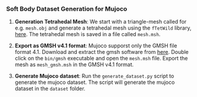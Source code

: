 ### Soft Body Dataset Generation for Mujoco


1. **Generation Tetrahedal Mesh**:
We start with a triangle-mesh called for e.g. `mesh.obj` and generate a tetrahedal mesh using the `fTetWild` library, [here](https://github.com/wildmeshing/fTetWild/tree/master?tab=readme-ov-file). The tetrahedal mesh is saved in a file called `mesh.msh`. 


2. **Export as GMSH v4.1 format**:
Mujoco supporst only the GMSH file format 4.1. Download and extract the gmsh software from [here](https://gmsh.info/#Download). Double click on the `bin/gmsh` executable and open the `mesh.msh` file. Export the mesh as `mesh_gmsh.msh` in the GMSH v4.1 format. 

3. **Generate Mujoco dataset**:
Run the `generate_dataset.py` script to generate the mujoco dataset. The script will generate the mujoco dataset in the `dataset` folder.


